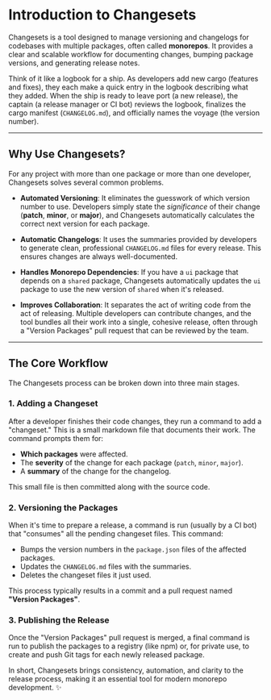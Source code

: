 # Introduction to Changesets

Changesets is a tool designed to manage versioning and changelogs for codebases with multiple packages, often called **monorepos**. It provides a clear and scalable workflow for documenting changes, bumping package versions, and generating release notes.

Think of it like a logbook for a ship. As developers add new cargo (features and fixes), they each make a quick entry in the logbook describing what they added. When the ship is ready to leave port (a new release), the captain (a release manager or CI bot) reviews the logbook, finalizes the cargo manifest (`CHANGELOG.md`), and officially names the voyage (the version number).

---

## Why Use Changesets?

For any project with more than one package or more than one developer, Changesets solves several common problems.

- **Automated Versioning**: It eliminates the guesswork of which version number to use. Developers simply state the _significance_ of their change (**patch**, **minor**, or **major**), and Changesets automatically calculates the correct next version for each package.

- **Automatic Changelogs**: It uses the summaries provided by developers to generate clean, professional `CHANGELOG.md` files for every release. This ensures changes are always well-documented.

- **Handles Monorepo Dependencies**: If you have a `ui` package that depends on a `shared` package, Changesets automatically updates the `ui` package to use the new version of `shared` when it's released.

- **Improves Collaboration**: It separates the act of writing code from the act of releasing. Multiple developers can contribute changes, and the tool bundles all their work into a single, cohesive release, often through a "Version Packages" pull request that can be reviewed by the team.

---

## The Core Workflow

The Changesets process can be broken down into three main stages.

### 1. Adding a Changeset

After a developer finishes their code changes, they run a command to add a "changeset." This is a small markdown file that documents their work. The command prompts them for:

- **Which packages** were affected.
- The **severity** of the change for each package (`patch`, `minor`, `major`).
- A **summary** of the change for the changelog.

This small file is then committed along with the source code.

### 2. Versioning the Packages

When it's time to prepare a release, a command is run (usually by a CI bot) that "consumes" all the pending changeset files. This command:

- Bumps the version numbers in the `package.json` files of the affected packages.
- Updates the `CHANGELOG.md` files with the summaries.
- Deletes the changeset files it just used.

This process typically results in a commit and a pull request named **"Version Packages"**.

### 3. Publishing the Release

Once the "Version Packages" pull request is merged, a final command is run to publish the packages to a registry (like npm) or, for private use, to create and push Git tags for each newly released package.

In short, Changesets brings consistency, automation, and clarity to the release process, making it an essential tool for modern monorepo development. ✨
